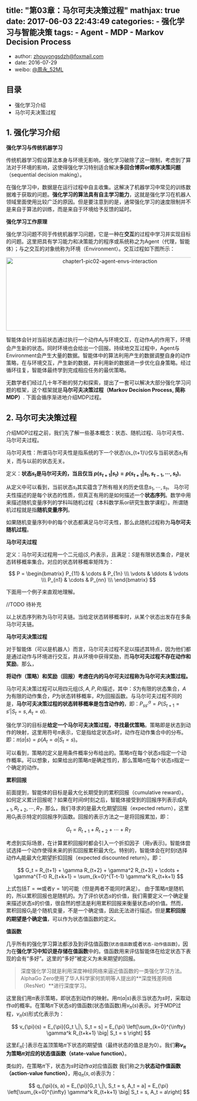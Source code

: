 title: "第03章：马尔可夫决策过程" 
mathjax: true
date: 2017-06-03 22:43:49
categories: 
	- 强化学习与智能决策
tags: 
	- Agent
	- MDP
	- Markov Decision Process
---

+ author: zhouyongsdzh@foxmail.com
+ date: 2016-07-29
+ weibo: [@周永_52ML](http://weibo.com/p/1005051707438033/home?)

## 目录

+ 强化学习介绍
+ 马尔可夫决策过程


<h2 id="1. 强化学习介绍">1. 强化学习介绍</h2>



**强化学习与传统机器学习**

传统机器学习假设算法本身与环境无影响，强化学习破除了这一限制，考虑到了算法对于环境的影响，这使得强化学习特别适合解决**多回合博弈or顺序决策问题**（sequential decision making）。

在强化学习中，数据是在运行过程中自主收集。这解决了机器学习中常见的训练数据难于获取的问题。**强化学习的算法具有自主学习能力**，这就是强化学习在机器人领域里面使用比较广泛的原因。但是要注意到的是，通常强化学习的速度限制并不是来自于算法的训练，而是来自于环境给予反馈的延时。


**强化学习工作原理**

强化学习问题不同于传统机器学习问题，它是一种在**交互**的过程中学习并实现目标的问题。这里把具有学习能力和决策能力的程序或系统称之为Agent（代理，智能体）；与之交互的对象统称为环境（Environment）。交互过程如下图所示：

<p style="text-align:center"><img src="https://github.com/ComputationalAds/caml-material/blob/master/picture/reinforcement-learning/chapter1-reinforcement-learning/chapter1-pic02-agent-envs-interaction.png?raw=true" width = "550" height = "200" alt="chapter1-pic02-agent-envs-interaction"/>


智能体会针对当前状态通过执行一个动作$A_t$与环境交互，在动作$A_t$的作用下，环境会产生新的状态。同时环境也会给出一个回报。持续地交互过程中，Agent与Environment会产生大量的数据。智能体中的算法利用产生的数据调整自身的动作策略，在与环境交互，产生新的数据，并利用新的数据进一步优化自身策略。经过循环往复，智能体最终学到完成相应任务的最优策略。





无数学者们经过几十年不断的努力和探索，提出了一套可以解决大部分强化学习问题的框架，这个框架就是**马尔可夫决策过程（Markov Decision Process, 简称MDP）**. 下面会循序渐进地介绍MDP过程。

<h2 id="2.马尔可夫决策过程">2. 马尔可夫决策过程</h2>


介绍MDP过程之前，我们先了解一些基本概念：状态、随机过程、马尔可夫性、马尔可夫过程。


马尔可夫性：所谓马尔可夫性是指系统的下一个状态\\(s_{t+1}\\)仅与当前状态$s_t$有关，而与以前的状态无关。

定义：**状态$s_t$是马尔可夫的，当且仅当 $p(s_{t+1}|s_t) = p(s_{t+1}|s_t, s_{t-1}, \cdots,s_t)$**。

从定义中可以看到，当前状态$s_t$其实蕴含了所有相关的历史信息$s_1, \cdots, s_t$。 马尔可夫性描述的是每个状态的性质，但真正有用的是如何描述一个**状态序列**。数学中用来描述随机变量序列的学科叫随机过程（本科数学系or研究生数学课程）。所谓随机过程就是指**随机变量序列**。

如果随机变量序列中的每个状态都满足马尔可夫性，那么此随机过程称为**马尔可夫随机过程**。


**马尔可夫过程**


定义：马尔可夫过程用一个二元组$(S, P)$表示，且满足：$S$是有限状态集合，$P$是状态转移概率集合。对应的状态转移概率矩阵为：

$$
P = \begin{bmatrix} P_{11} & \cdots & P_{1n} \\\ \vdots & \ddots & \vdots \\\ P_{n1} & \cdots & P_{nn} \\\ \end{bmatrix} 
$$

下面用一个例子来直观地理解。


//TODO 待补充


以上状态序列称为马尔可夫链。当给定状态转移概率时，从某个状态出发存在多条马尔可夫链。


**马尔可夫决策过程**


对于智能体（可以是机器人）而言，马尔可夫过程不足以描述其特点，因为他们都是通过动作与环境进行交互，并从环境中获得奖励，而**马尔可夫过程不存在动作和奖励**。那么，

**将动作（策略）和奖励（回报）考虑在内的马尔可夫过程称为马尔可夫决策过程。**

马尔可夫决策过程可以用四元组$(S, A, P, R)$描述，其中：$S$为有限的状态集合，$A$为有限的动作集合，$P$为状态转移概率，$R$为回报函数。与马尔可夫过程不同的是，**马尔可夫决策过程的状态转移概率是包含动作的**，即：$P_{ss'}^{a} = P(S_{t+1}=s' | S_t = s, A_t = a)$.


强化学习的目标是**给定一个马尔可夫决策过程，寻找最优策略**。策略即是状态到动作的映射，这里用符号$\pi$表示，它是指给定状态$s$时，动作在动作集合中的分布。即：$\pi(a|s) = p(A_t = a | S_t = s)$。

可以看到，策略的定义是用条件概率分布给出的。策略$\pi$在每个状态$s$指定一个动作概率。可以想象，如果给出的策略$\pi$是确定性的，那么策略$\pi$在每个状态$s$指定一个确定的动作。


**累积回报**

前面提到，智能体的目标是最大化长期受到的累积回报（cumulative reward）。如何定义累计回报呢？如果在时间$t$时刻之后，智能体接受到的回报序列表示成$R_{t+1}, R_{t+2}, \cdots, R_T$. 那么，我们寻求的是最大化期望回报（expected return），这里用$G_t$表示特定的回报序列函数。回报的表示方法之一是将回报累加，即：

$$
G_t = R_{t+1} + R_{t+2} + \cdots + R_T
$$

考虑到实际场景，在计算累积回报时都会引入一个折扣因子（用$\gamma$表示)。智能体尝试选择一个动作使得未来的折扣回报累积最大化。特别的，智能体会在时刻$t$选择动作$A_t$能最大化期望折扣回报（expected discounted return）。即：

$$
G_t = R_{t+1} + \gamma R_{t+2} + \gamma^2 R_{t+3} + \cdots + \gamma^{T-t} R_{t+k+1} = \sum_{k=0}^{T-t-1} \gamma^k R_{t+k+1}
$$

上式包括$T=\infty$或者$\gamma=1$的可能（但是两者不能同时满足）。 由于策略$\pi$是随机的，所以累积回报也是随机的。为了评价状态$s$的价值，我们需要定义一个确定量来描述状态$s$的价值，很自然的想法是利用累积回报来衡量状态$s$的价值。然而，累积回报$G_t$是个随机变量，不是一个确定值，因此无法进行描述。但是**累积回报的期望是个确定值**，可以作为状态值函数的定义。

**值函数**

几乎所有的强化学习算法都涉及到评估值函数(`状态值函数`或者`状态-动作值函数`)，因为在**强化学习中知识是存储在值函数**中的。值函数用来评估智能体在给定状态下表现的会有“多好”。这里的“多好”被定义为未来期望的回报。

> 深度强化学习就是利用深度神经网络来逼近值函数的一类强化学习方法。AlphaGo Zero使用了华人科学家何凯明等人提出的**深度残差网络（ResNet）**进行深度学习。

这里我们用$\pi$表示策略，即状态到动作的映射。用$\pi(a|s)$表示当状态为$s$时，采取动作$a$的概率。在策略$\pi$下状态$s$的值函数(状态值函数)用$v_{\pi}(s)$表示。对于MDP过程，$v_{\pi}(s)$形式化表示为：

$$
v_{\pi}(s) = E_{\pi}[G_t \,|\, S_t = s] = E_{\pi} \left[\sum_{k=0}^{\infty} \gamma^k R_{t+k+1} \big| S_t = s \right]
$$

这里$E_{\pi}[\cdot]$表示在盖顶策略$\pi$下状态的期望值（最终状态的值总是为0）。我们**称$v_{\pi}$为策略$\pi$对应的状态值函数（state-value function）**。


类似的，在策略$\pi$下，状态为$s$时动作$a$对应值函数 我们称之为**状态动作值函数（action-value function）**，用$q_{\pi}(s,a)$表示为：

$$
q_{\pi}(s, a) = E_{\pi}[G_t \,|\, S_t = s, A_t = a] = E_{\pi} \left[\sum_{k=0}^{\infty} \gamma^k R_{t+k+1} \big| S_t = s, A_t = a\right]
$$




